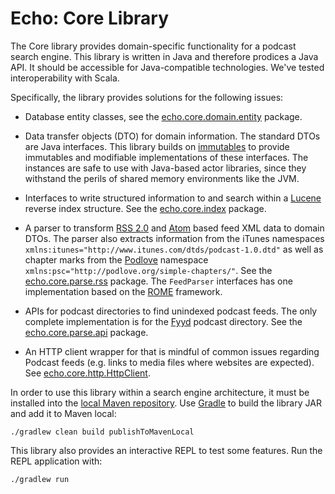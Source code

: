 # Echo: Core Library

The Core library provides domain-specific functionality for a podcast search engine. This library is written in Java and therefore prodices a Java API. It should be accessible for Java-compatible technologies. We've tested interoperability with Scala.

Specifically, the library provides solutions for the following issues:

* Database entity classes, see the [echo.core.domain.entity](src/main/java/echo/core/domain/entity/) package.

* Data transfer objects (DTO) for domain information. The standard DTOs are Java interfaces. This library builds on [immutables](https://immutables.github.io) to provide immutables and modifiable implementations of these interfaces. The instances are safe to use with Java-based actor libraries, since they withstand the perils of shared memory environments like the JVM.

* Interfaces to write structured information to and search within a [Lucene](https://lucene.apache.org) reverse index structure. See the [echo.core.index](src/main/java/echo/core/index/) package.

* A parser to transform [RSS 2.0](http://​cyber.​harvard.​edu/​rss/​rss.​html) and [Atom](https://​tools.​ietf.​org/​html/​rfc4287) based feed XML data to domain DTOs. The parser also extracts information from the iTunes namespaces `xmlns:itunes="http://www.itunes.com/dtds/podcast-1.0.dtd"` as well as chapter marks from the [Podlove](https://​podlove.​org/​simple-​chapters/​) namespace `xmlns:psc="http://podlove.org/simple-chapters/"`. See the [echo.core.parse.rss](src/main/java/echo/core/parse/rss/) package. The `FeedParser` interfaces has one implementation based on the [ROME](https://rometools.github.io/rome/) framework. 

* APIs for podcast directories to find unindexed podcast feeds. The only complete implementation is for the [Fyyd](https://fyyd.de) podcast directory. See the [echo.core.parse.api](src/main/java/echo/core/parse/api/) package.

* An HTTP client wrapper for that is mindful of common issues regarding Podcast feeds (e.g. links to media files where websites are expected). See [echo.core.http.HttpClient](src/main/scala/echo/core/http/HttpClient.scala).

In order to use this library within a search engine architecture, it must be installed into the [local Maven repository](https://maven.apache.org/guides/mini/guide-3rd-party-jars-local.html). Use [Gradle](https://gradle.org) to build the library JAR and add it to Maven local:

    ./gradlew clean build publishToMavenLocal

This library also provides an interactive REPL to test some features. Run the REPL application with:

    ./gradlew run
